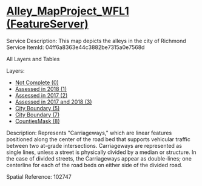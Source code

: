 # [Alley_MapProject_WFL1 (FeatureServer)](https://services1.arcgis.com/k3vhq11XkBNeeOfM/ArcGIS/rest/services/Alley_MapProject_WFL1/FeatureServer)  

Service Description: This map depicts the alleys in the city of Richmond  
Service ItemId: 04ff6a8363e44c3882be7315a0e7568d  

All Layers and Tables  

Layers:  

* [Not Complete (0)](https://services1.arcgis.com/k3vhq11XkBNeeOfM/ArcGIS/rest/services/Alley_MapProject_WFL1/FeatureServer/0)  
* [Assessed in 2018 (1)](https://services1.arcgis.com/k3vhq11XkBNeeOfM/ArcGIS/rest/services/Alley_MapProject_WFL1/FeatureServer/1)  
* [Assessed in 2017 (2)](https://services1.arcgis.com/k3vhq11XkBNeeOfM/ArcGIS/rest/services/Alley_MapProject_WFL1/FeatureServer/2)  
* [Assessed in 2017 and 2018 (3)](https://services1.arcgis.com/k3vhq11XkBNeeOfM/ArcGIS/rest/services/Alley_MapProject_WFL1/FeatureServer/3)  
* [City Boundary (5)](https://services1.arcgis.com/k3vhq11XkBNeeOfM/ArcGIS/rest/services/Alley_MapProject_WFL1/FeatureServer/5)  
* [City Boundary (7)](https://services1.arcgis.com/k3vhq11XkBNeeOfM/ArcGIS/rest/services/Alley_MapProject_WFL1/FeatureServer/7)  
* [CountiesMask (8)](https://services1.arcgis.com/k3vhq11XkBNeeOfM/ArcGIS/rest/services/Alley_MapProject_WFL1/FeatureServer/8)  

Description: Represents "Carriageways," which are linear features positioned along the center of the road bed that supports vehicular traffic between two at-grade intersections. Carriageways are represented as single lines, unless a street is physically divided by a median or structure. In the case of divided streets, the Carriageways appear as double-lines; one centerline for each of the road beds on either side of the divided road.  

Spatial Reference: 102747  